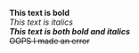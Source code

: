 **This text is bold**\
*This text is italics*\
***This text is both bold and italics***\
~~OOPS I made an error~~
